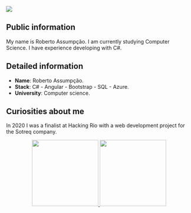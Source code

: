 <div>
    <a target='_blank' href="https://www.linkedin.com/in/roberto-assumpcao/">
        <img src="https://img.shields.io/badge/LinkedIn-0077B5?style=for-the-badge&logo=linkedin&logoColor=white">
    </a>
</div>

## Public information

My name is Roberto Assumpção.  I am currently studying Computer Science. I have experience developing with C#.

## Detailed information

* **Name**: Roberto Assumpção.
* **Stack**: C# - Angular - Bootstrap - SQL - Azure.
* **University**: Computer science.

## Curiosities about me

In 2020 I was a finalist at Hacking Rio with a web development project for the Sotreq company.

<div align="center">
  <a href="https://github.com/RobertoAssumpcao">
  <img height="180em" src="https://github-readme-stats.vercel.app/api?username=RobertoAssumpcao&show_icons=true&theme=dark&include_all_commits=true&count_private=true">
  <img height="180em" src="https://github-readme-stats.vercel.app/api/top-langs/?username=RobertoAssumpcao&layout=compact&langs_count=7&theme=dark">
</div>

